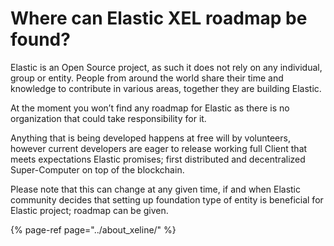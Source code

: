 # Where can Elastic XEL roadmap be found?

Elastic is an Open Source project, as such it does not rely on any individual, group or entity. People from around the world share their time and knowledge to contribute in various areas, together they are building Elastic.

At the moment you won’t find any roadmap for Elastic as there is no organization that could take responsibility for it.

Anything that is being developed happens at free will by volunteers, however current developers are eager to release working full Client that meets expectations Elastic promises; first distributed and decentralized Super-Computer on top of the blockchain.

Please note that this can change at any given time, if and when Elastic community decides that setting up foundation type of entity is beneficial for Elastic project; roadmap can be given.

{% page-ref page="../about\_xeline/" %}

